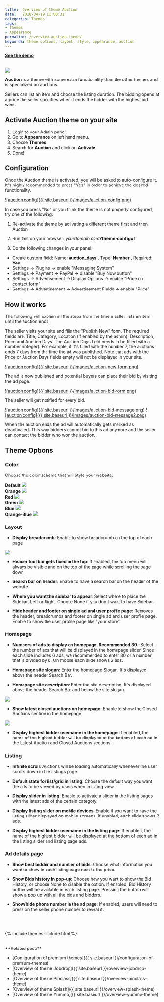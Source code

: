 ```yaml
---
title:  Overview of theme Auction
date:   2018-04-19 11:00:31
categories: Themes
tags:
- Themes
- Appearance
permalink: /overview-auction-theme/
keywords: theme options, layout, style, appearance, auction
---
```

<a href="https://yclas.com/domain/demo?theme=auction"><strong>See the demo <i class="fa fa-arrow-right" aria-hidden="true"></i>
</strong></a>
<br><br>

<a href="//docs.yclas.com/images/auction.png" class="thumbnail gallery-item" data-gallery>
<img src="//docs.yclas.com/images/auction.png">
</a>

**Auction** is a theme with some extra functionality than the other themes and is specialized on auctions.

Sellers can list an item and choose the listing duration. The bidding opens at a price the seller specifies when it ends the bidder with the highest bid wins. 


## Activate Auction theme on your site

1. Login to your Admin panel.
2. Go to **Appearance** on left hand menu.
3. Choose **Themes**.
4. Search for **Auction** and click on **Activate**.
5. Done!

## Configuration

Once the Auction theme is activated, you will be asked to auto-configure it. It's highly recommended to press "Yes" in order to achieve the desired functionality.

<a href="{{ site.baseurl }}/images/auction-config.png" class="thumbnail gallery-item" data-gallery>
![auction config]({{ site.baseurl }}/images/auction-config.png)
</a>

In case you press "No" or you think the theme is not properly configured, try one of the following:

1. Re-activate the theme by activating a different theme first and then Auction

2. Run this on your browser: _yourdomain.com_**?theme-config=1**

3. Do the following changes in your panel:

+ Create custom field: Name: **auction_days** , Type: **Number** , Required: **Yes**
+ Settings -> Plugins -> enable "Messaging System"
+ Settings -> Payment -> PayPal -> disable "Buy Now button"
+ Settings -> Advertisement -> Display Options -> enable "Price on contact form"
+ Settings -> Advertisement -> Advertisement Fields -> enable "Price"

## How it works

The following  will explain all the steps from the time a seller lists an item until the auction ends.

The seller visits your site and fills the "Publish New" form. The required fields are: Title, Category, Location (if enabled by the admin), Description, Price and Auction Days. The Auction Days field needs to be filled with a number (integer). For example, if it's filled with the number 7, the auctions ends 7 days from the time the ad was published. Note that ads with the Price or Auction Days fields empty will not be displayed in your site.  

<a href="{{ site.baseurl }}/images/auction-new-form.png" class="thumbnail gallery-item" data-gallery>
![auction config]({{ site.baseurl }}/images/auction-new-form.png)
</a>

The ad is now published and potential buyers can place their bid by visiting the ad page.

<a href="{{ site.baseurl }}/images/auction-bid-form.png" class="thumbnail gallery-item" data-gallery>
![auction config]({{ site.baseurl }}/images/auction-bid-form.png)
</a>

The seller will get notified for every bid. 

<a href="{{ site.baseurl }}/images/auction-bid-message.png" class="thumbnail gallery-item" data-gallery>
![auction config]({{ site.baseurl }}/images/auction-bid-message.png)
</a>

<a href="{{ site.baseurl }}/images/auction-bid-message2.png" class="thumbnail gallery-item" data-gallery>
![auction config]({{ site.baseurl }}/images/auction-bid-message2.png)
</a>

When the auction ends the ad will automatically gets marked as deactivated. This way bidders cannot bid to this ad anymore and the seller can contact the bidder who won the auction.

## Theme Options

### Color

Choose the color scheme that will style your website.

<div class="row">
	<div class="col-sm-4">
		<strong>Default</strong>
		<a href="{{ site.baseurl }}/images/auction-color-default.png" class="thumbnail gallery-item" data-gallery>
			<img src="{{ site.baseurl }}/images/auction-color-default.png">
		</a>
	</div>
	<div class="col-sm-4">
		<strong>Orange</strong>
		<a href="{{ site.baseurl }}/images/auction-color-orange.png" class="thumbnail gallery-item" data-gallery>
			<img src="{{ site.baseurl }}/images/auction-color-orange.png">
		</a>
	</div>
	<div class="col-sm-4">
		<strong>Red</strong>
		<a href="{{ site.baseurl }}/images/auction-color-red.png" class="thumbnail gallery-item" data-gallery>
			<img src="{{ site.baseurl }}/images/auction-color-red.png">
		</a>
	</div>
</div>
<div class="row">
	<div class="col-sm-4">
		<strong>Green</strong>
		<a href="{{ site.baseurl }}/images/auction-color-green.png" class="thumbnail gallery-item" data-gallery>
			<img src="{{ site.baseurl }}/images/auction-color-green.png">
		</a>
	</div>
	<div class="col-sm-4">
		<strong>Blue</strong>
		<a href="{{ site.baseurl }}/images/auction-color-blue.png" class="thumbnail gallery-item" data-gallery>
			<img src="{{ site.baseurl }}/images/auction-color-blue.png">
		</a>
	</div>
	<div class="col-sm-4">
		<strong>Orange-Blue</strong>
		<a href="{{ site.baseurl }}/images/auction-color-orange-blue.png" class="thumbnail gallery-item" data-gallery>
			<img src="{{ site.baseurl }}/images/auction-color-orange-blue.png">
		</a>
	</div>
</div>

### Layout

+ **Display breadcrumb**: Enable to show breadcrumb on the top of each page

<a href="{{ site.baseurl }}/images/auction-breadcrumb.png" class="thumbnail gallery-item" data-gallery>
	<img src="{{ site.baseurl }}/images/auction-breadcrumb.png">
</a>

+ **Header tool bar gets fixed in the top**: If enabled, the top menu will always be visible and on the top of the page while scrolling the page down.

+ **Search bar on header**: Enable to have a search bar on the header of the website.

+ **Where you want the sidebar to appear**: Select where to place the Sidebar, Left or Right. Choose None if you don't want to have Sidebar.

+ **Hide header and footer on single ad and user profile page**: Removes the header, breadcrumbs and footer on single ad and user profile page. Enable to show the user profile page like “your store”.  


### Homepage

+ **Numbers of ads to display on homepage. Recommended 30.**: Select the number of ads that will be displayed in the homepage slider. Since each slide includes 6 ads, we recommended to enter 30 or a number that is divided by 6. On mobile each slide shows 2 ads.

+ **Homepage site slogan**: Enter the homepage Slogan. It's displayed above the header Search Bar.

+ **Homepage site description**: Enter the site description. It's displayed above the header Search Bar and below the site slogan.

<a href="{{ site.baseurl }}/images/auction-home-slogan.png" class="thumbnail gallery-item" data-gallery>
	<img src="{{ site.baseurl }}/images/auction-home-slogan.png">
</a>

+ **Show latest closed auctions on homepage**: Enable to show the Closed Auctions section in the homepage. 

<a href="{{ site.baseurl }}/images/auction-closed.png" class="thumbnail gallery-item" data-gallery>
	<img src="{{ site.baseurl }}/images/auction-closed.png">
</a>

+ **Display highest bidder username in the homepage**: If enabled, the name of the highest bidder will be displayed at the bottom of each ad in the Latest Auction and Closed Auctions sections. 


### Listing

+ **Infinite scroll**: Auctions will be loading automatically whenever the user scrolls down in the listings page.

+ **Default state for list/grid in listing**: Choose the default way you want the ads to be viewed by users when in listing view.

+ **Display slider in listing**: Enable to activate a slider in the listing pages with the latest ads of the certain category.

+ **Display listing slider on mobile devices**: Enable if you want to have the listing slider displayed on mobile screens. If enabled, each slide shows 2 ads.

+ **Display highest bidder username in the listing page**: If enabled, the name of the highest bidder will be displayed at the bottom of each ad in the listing slider and listing page ads.

### Ad details page

+ **Show best bidder and number of bids**: Choose what information you want to show in each listing page next to the price.

+ **Show Bids history in pop-up**: Choose how you want to show the Bid History, or choose None to disable the option. If enabled, Bid History button will be available in each listing page. Pressing the button will show a pop up with all the bids and bidders.

+ **Show/hide phone number in the ad page**: If enabled, users will need to press on the seller phone number to reveal it.

<br>
<br>

{% include themes-include.html %}

<br>
**Related post:**

* [Configuration of premium themes]({{ site.baseurl }}/configuration-of-premium-themes)
* [Overview of theme Jobdrop]({{ site.baseurl }}/overview-jobdrop-theme)
* [Overview of theme Pinclass]({{ site.baseurl }}/overview-pinclass-theme)
* [Overview of theme Splash]({{ site.baseurl }}/overview-splash-theme)
* [Overview of theme Yummo]({{ site.baseurl }}/overview-yummo-theme)
